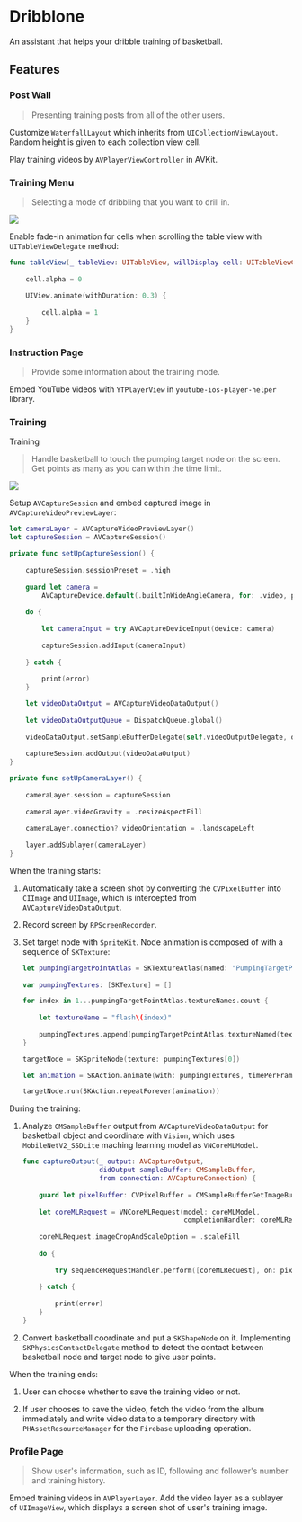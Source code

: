 # Dribblone

An assistant that helps your dribble training of basketball.

## Features

### Post Wall

> Presenting training posts from all of the other users.

Customize `WaterfallLayout` which inherits from `UICollectionViewLayout`.
Random height is given to each collection view cell.

Play training videos by `AVPlayerViewController` in AVKit.

### Training Menu

> Selecting a mode of dribbling that you want to drill in.

![](https://i.imgur.com/p3i8QFs.gif)

Enable fade-in animation for cells when scrolling the table view with `UITableViewDelegate` method:

``` Swift
func tableView(_ tableView: UITableView, willDisplay cell: UITableViewCell, forRowAt indexPath: IndexPath) {
        
    cell.alpha = 0
    
    UIView.animate(withDuration: 0.3) {
        
        cell.alpha = 1
    }
}
```

### Instruction Page

> Provide some information about the training mode.

Embed YouTube videos with `YTPlayerView` in `youtube-ios-player-helper` library.

### Training
Training
> Handle basketball to touch the pumping target node on the screen.<br>
> Get points as many as you can within the time limit.

![](https://i.imgur.com/HsJUGFE.gif)

Setup `AVCaptureSession` and embed captured image in `AVCaptureVideoPreviewLayer`:

``` Swift
let cameraLayer = AVCaptureVideoPreviewLayer()
let captureSession = AVCaptureSession()

private func setUpCaptureSession() {
        
    captureSession.sessionPreset = .high
    
    guard let camera =
        AVCaptureDevice.default(.builtInWideAngleCamera, for: .video, position: .front) else { return }
    
    do {
        
        let cameraInput = try AVCaptureDeviceInput(device: camera)
        
        captureSession.addInput(cameraInput)
        
    } catch {
        
        print(error)
    }

    let videoDataOutput = AVCaptureVideoDataOutput()
        
    let videoDataOutputQueue = DispatchQueue.global()
    
    videoDataOutput.setSampleBufferDelegate(self.videoOutputDelegate, queue: videoDataOutputQueue)
    
    captureSession.addOutput(videoDataOutput)
}

private func setUpCameraLayer() {
    
    cameraLayer.session = captureSession
    
    cameraLayer.videoGravity = .resizeAspectFill
    
    cameraLayer.connection?.videoOrientation = .landscapeLeft
    
    layer.addSublayer(cameraLayer)
}
```

When the training starts:

1. Automatically take a screen shot by converting the `CVPixelBuffer` into `CIImage` and `UIImage`, which is intercepted from `AVCaptureVideoDataOutput`.

2. Record screen by `RPScreenRecorder`.

3. Set target node with `SpriteKit`. Node animation is composed of with a sequence of `SKTexture`:

    ``` Swift
    let pumpingTargetPointAtlas = SKTextureAtlas(named: "PumpingTargetPoint")
            
    var pumpingTextures: [SKTexture] = []

    for index in 1...pumpingTargetPointAtlas.textureNames.count {
        
        let textureName = "flash\(index)"
        
        pumpingTextures.append(pumpingTargetPointAtlas.textureNamed(textureName))
    }

    targetNode = SKSpriteNode(texture: pumpingTextures[0])

    let animation = SKAction.animate(with: pumpingTextures, timePerFrame: timePerFrame)

    targetNode.run(SKAction.repeatForever(animation))
    ```

During the training:

1.  Analyze `CMSampleBuffer` output from `AVCaptureVideoDataOutput` for basketball object and coordinate with `Vision`, which uses `MobileNetV2_SSDLite` maching learning model as `VNCoreMLModel`.

    ``` Swift
    func captureOutput(_ output: AVCaptureOutput,
                       didOutput sampleBuffer: CMSampleBuffer,
                       from connection: AVCaptureConnection) {
        
        guard let pixelBuffer: CVPixelBuffer = CMSampleBufferGetImageBuffer(sampleBuffer) else { return }
        
        let coreMLRequest = VNCoreMLRequest(model: coreMLModel,
                                            completionHandler: coreMLRequestCompletion(request:error:))
        
        coreMLRequest.imageCropAndScaleOption = .scaleFill
        
        do {
        
            try sequenceRequestHandler.perform([coreMLRequest], on: pixelBuffer)
        
        } catch {
        
            print(error)
        }
    }
    ```

2. Convert basketball coordinate and put a `SKShapeNode` on it. Implementing `SKPhysicsContactDelegate` method to detect the contact between basketball node and target node to give user points.

When the training ends:

1. User can choose whether to save the training video or not.

2. If user chooses to save the video, fetch the video from the album immediately and write video data to a temporary directory with `PHAssetResourceManager` for the `Firebase` uploading operation.
 
### Profile Page

> Show user's information, such as ID, following and follower's number and training history.

Embed training videos in `AVPlayerLayer`.
Add the video layer as a sublayer of `UIImageView`, which displays a screen shot of user's training image.